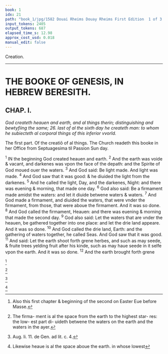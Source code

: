 ```yaml
---
book: 1
idx: 21
path: "book_1/jpg/1582 Douai Rheims Douay Rheims First Edition  1 of 3 1609 Old Testament.pdf-21.jpg"
input_tokens: 2405
output_tokens: 687
elapsed_time_s: 12.98
approx_cost_usd: 0.018
manual_edit: false
---
```

Creation.

---

# THE BOOKE OF GENESIS, IN HEBREW BERESITH.

## CHAP. I.

*God createth heauen and earth, and al things therin; distinguishing and bewtyfiing the same; 26. last of al the sixth day he createth man: to whom he subiecteth al corporal things of this inferior vvorld.*

<aside>The first part. Of the creatiõ of al things. The Church readeth this booke in her Office from Septuagesima til Passion Sun day.</aside>

<sup>1</sup> IN the beginning God created heauen and earth. <sup>2</sup> And the earth was voide & vacant, and darkenes was vpon the face of the depath: and the Spirite of God moued ouer the waters. <sup>3</sup> And God said: Be light made. And light was made. <sup>4</sup> And God saw that it was good: & he diuided the light from the darkenes. <sup>5</sup> And he called the light, Day, and the darkenes, Night: and there was euening & morning, that made one day. <sup>6</sup> God also said: Be a firmament made amidst the waters: and let it diuide betwene waters & waters. <sup>7</sup> And God made a firmament, and diuided the waters, that were vnder the firmament, from those, that were aboue the firmament. And it was so done. <sup>8</sup> And God called the firmament, Heauen: and there was euening & morning that made the second day. <sup>9</sup> God also said: Let the waters that are vnder the heauen, be gathered together into one place: and let the drie land appeare. And it was so done. <sup>10</sup> And God called the drie land, Earth: and the gathering of waters together, he called Seas. And God saw that it was good. <sup>11</sup> And said: Let the earth shoot forth grene herbes, and such as may seede, & fruite trees yelding fruit after his kinde, such as may haue seede in it selfe vpon the earth. And it was so done. <sup>12</sup> And the earth brought forth grene

[^1]

[^2]

[^3]

[^4]

[^1]: Also this first chapter & beginning of the second on Easter Eue before Masse.

[^2]: The firma- ment is al the space from the earth to the highest star- res: the low- est part di- uideth betwene the waters on the earth and the waters in the ayer.

[^3]: Aug. li. 11. de Gen. ad lit. c. 4.

[^4]: Likewise heaue is al the space aboue the earth. in whose lowest